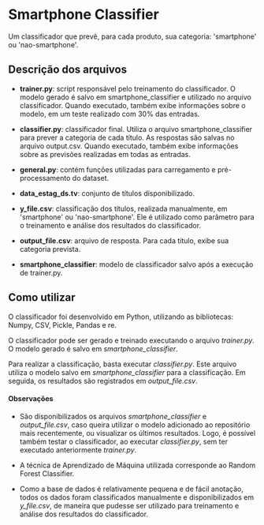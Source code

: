 # Smartphone Classifier

Um classificador que prevê, para cada produto, sua categoria: 'smartphone' ou 'nao-smartphone'.

## Descrição dos arquivos

- **trainer.py**: script responsável pelo treinamento do classificador. O modelo gerado é salvo em smartphone_classifier e utilizado no arquivo classificador. Quando executado, também exibe informações sobre o modelo, em um teste realizado com 30% das entradas.

- **classifier.py**: classificador final. Utiliza o arquivo smartphone_classifier para prever a categoria de cada título. As respostas são salvas no arquivo output.csv. Quando executado, também exibe informações sobre as previsões realizadas em todas as entradas.

- **general.py**: contém funções utilizadas para carregamento e pré-processamento do dataset.

- **data_estag_ds.tv**: conjunto de títulos disponibilizado.

- **y_file.csv**: classificação dos títulos, realizada manualmente, em 'smartphone' ou 'nao-smartphone'. Ele é utilizado como parâmetro para o treinamento e análise dos resultados do classificador.

- **output_file.csv**: arquivo de resposta. Para cada título, exibe sua categoria prevista.

- **smartphone_classifier**: modelo de classificador salvo após a execução de trainer.py.

## Como utilizar

O classificador foi desenvolvido em Python, utilizando as bibliotecas: Numpy, CSV, Pickle, Pandas e re. 

O classificador pode ser gerado e treinado executando o arquivo *trainer.py*. O modelo gerado é salvo em *smartphone_classifier*. 

Para realizar a classificação, basta executar *classifier.py*. Este arquivo utiliza o modelo salvo em *smartphone_classifier* para a classificação. Em seguida, os resultados são registrados em *output_file.csv*.

#### Observações

- São disponibilizados os arquivos *smartphone_classifier* e *output_file.csv*, caso queira utilizar o modelo adicionado ao repositório mais recentemente, ou visualizar os últimos resultados. Logo, é possível também testar o classificador, ao executar *classifier.py*, sem ter executado anteriormente *trainer.py*.

- A técnica de Aprendizado de Máquina utilizada corresponde ao Random Forest Classifier.

- Como a base de dados é relativamente pequena e de fácil anotação, todos os dados foram classificados manualmente e disponibilizados em *y_file.csv*, de maneira que pudesse ser utilizado para treinamento e análise dos resultados do classificador. 
